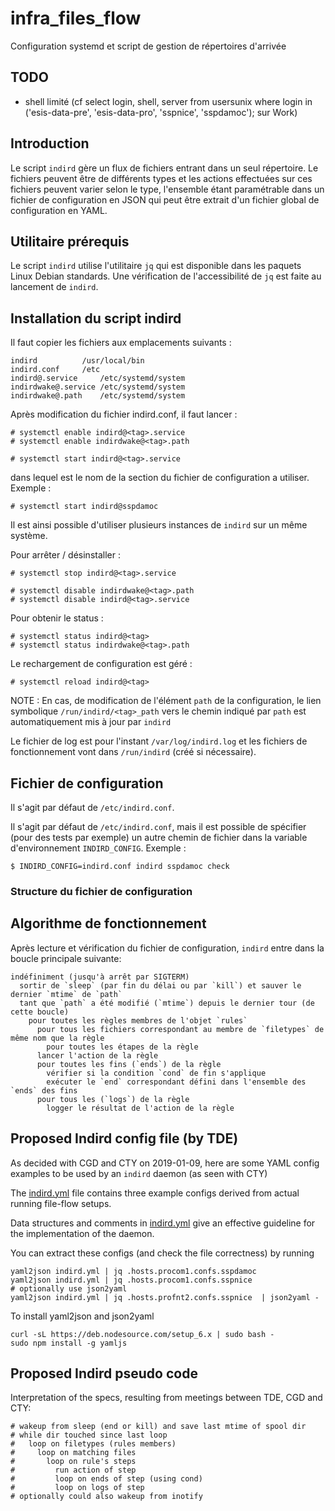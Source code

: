# infra_files_flow
Configuration systemd et script de gestion de répertoires d'arrivée

## TODO

* shell limité (cf select login, shell, server from usersunix where login in ('esis-data-pre', 'esis-data-pro', 'sspnice', 'sspdamoc'); sur Work)

## Introduction
Le script `indird` gère un flux de fichiers entrant dans un seul répertoire. Le fichiers peuvent être de différents types et les actions effectuées sur ces fichiers peuvent varier selon le type, l'ensemble étant paramétrable dans un fichier de configuration en JSON qui peut être extrait d'un fichier global de configuration en YAML.

## Utilitaire prérequis
Le script `indird` utilise l'utilitaire `jq` qui est disponible dans les paquets Linux Debian standards.
Une vérification de l'accessibilité de `jq` est faite au lancement de `indird`.

## Installation du script indird

Il faut copier les fichiers aux emplacements suivants :
```
indird			/usr/local/bin
indird.conf		/etc
indird@.service		/etc/systemd/system
indirdwake@.service	/etc/systemd/system
indirdwake@.path	/etc/systemd/system
```
Après modification du fichier indird.conf, il faut lancer :
```
# systemctl enable indird@<tag>.service
# systemctl enable indirdwake@<tag>.path

# systemctl start indird@<tag>.service
```
dans lequel <tag> est le nom de la section du fichier de configuration a utiliser. Exemple :
```
# systemctl start indird@sspdamoc
```
Il est ainsi possible d'utiliser plusieurs instances de `indird` sur un même système.

Pour arrêter / désinstaller :

```
# systemctl stop indird@<tag>.service

# systemctl disable indirdwake@<tag>.path
# systemctl disable indird@<tag>.service

```
Pour obtenir le status :
```
# systemctl status indird@<tag>
# systemctl status indirdwake@<tag>.path
```
Le rechargement de configuration est géré :
```
# systemctl reload indird@<tag>
```
NOTE : En cas, de modification de l'élément `path` de la configuration, le lien symbolique `/run/indird/<tag>_path` vers le chemin indiqué par `path` est automatiquement mis à jour par `indird`

Le fichier de log est pour l'instant `/var/log/indird.log` et les fichiers de fonctionnement vont dans `/run/indird` (créé si nécessaire).

## Fichier de configuration
Il s'agit par défaut de ```/etc/indird.conf```.

Il s'agit par défaut de `/etc/indird.conf`, mais il est possible de spécifier (pour des tests par exemple) un autre chemin de fichier dans la variable d'environnement `INDIRD_CONFIG`. Exemple :
```
$ INDIRD_CONFIG=indird.conf indird sspdamoc check
```
### Structure du fichier de configuration


## Algorithme de fonctionnement
Après lecture et vérification du fichier de configuration, `indird` entre dans la boucle principale suivante:
```
indéfiniment (jusqu'à arrêt par SIGTERM)
  sortir de `sleep` (par fin du délai ou par `kill`) et sauver le dernier `mtime` de `path`
  tant que `path` a été modifié (`mtime`) depuis le dernier tour (de cette boucle)
    pour toutes les règles membres de l'objet `rules`
      pour tous les fichiers correspondant au membre de `filetypes` de même nom que la règle
        pour toutes les étapes de la règle
	  lancer l'action de la règle
	  pour toutes les fins (`ends`) de la règle
	    vérifier si la condition `cond` de fin s'applique
	    exécuter le `end` correspondant défini dans l'ensemble des `ends` des fins
	  pour tous les (`logs`) de la règle
	    logger le résultat de l'action de la règle
```

## Proposed Indird config file (by TDE)

[indird.yml]: ./indird.yml "local file"

As decided with CGD and CTY on 2019-01-09, here are some YAML config examples
to be used by an `indird` daemon (as seen with CTY)

The [indird.yml][] file contains three example configs derived from
actual running file-flow setups.

Data structures and comments in [indird.yml][] give an effective
guideline for the implementation of the daemon.

You can extract these configs (and check the file correctness) by running

```
yaml2json indird.yml | jq .hosts.procom1.confs.sspdamoc
yaml2json indird.yml | jq .hosts.procom1.confs.sspnice
# optionally use json2yaml
yaml2json indird.yml | jq .hosts.profnt2.confs.sspnice  | json2yaml -
```

To install yaml2json and json2yaml

```
curl -sL https://deb.nodesource.com/setup_6.x | sudo bash -
sudo npm install -g yamljs
```

## Proposed Indird pseudo code

Interpretation of the specs, resulting from meetings between TDE, CGD and CTY:

```
# wakeup from sleep (end or kill) and save last mtime of spool dir
# while dir touched since last loop
#   loop on filetypes (rules members)
#	  loop on matching files
#	    loop on rule's steps
#	      run action of step
#	      loop on ends of step (using cond)
#	      loop on logs of step
# optionally could also wakeup from inotify
```
